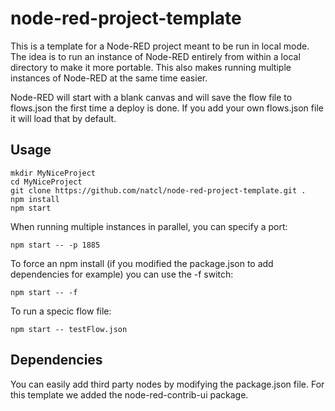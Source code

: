 # node-red-project-template
This is a template for a Node-RED project meant to be run in local mode.  The idea is to run an instance of Node-RED entirely from within a local directory to make it more portable.  This also makes running multiple instances of Node-RED at the same time easier.

Node-RED will start with a blank canvas and will save the flow file to flows.json the first time a deploy is done.  If you add your own flows.json file it will load that by default.

## Usage

```
mkdir MyNiceProject
cd MyNiceProject
git clone https://github.com/natcl/node-red-project-template.git .
npm install
npm start
```

When running multiple instances in parallel, you can specify a port:

```
npm start -- -p 1885
```

To force an npm install (if you modified the package.json to add dependencies for example) you can use the -f switch:

```
npm start -- -f
```

To run a specic flow file:

```
npm start -- testFlow.json
```

## Dependencies

You can easily add third party nodes by modifying the package.json file.  For this template we added the node-red-contrib-ui package.
